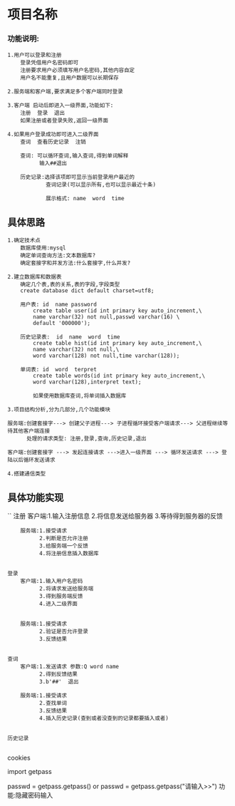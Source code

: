 # 项目名称

### 功能说明:
```
1.用户可以登录和注册
    登录凭借用户名密码即可
    注册要求用户必须填写用户名密码,其他内容自定
    用户名不能重复,且用户数据可以长期保存
```
```
2.服务端和客户端,要求满足多个客户端同时登录
```
```
3.客户端 启动后即进入一级界面,功能如下:
    注册  登录  退出
    如果注册或者登录失败,返回一级界面
```
```
4.如果用户登录成功即可进入二级界面
    查词  查看历史记录  注销

    查词: 可以循环查词,输入查词,得到单词解释
          输入##退出
    
    历史记录:选择该项即可显示当前登录用户最近的
            查词记录(可以显示所有,也可以显示最近十条)

            展示格式: name  word  time 
```
## 具体思路
```
1.确定技术点
    数据库使用:mysql
    确定单词查询方法:文本数据库?
    确定套接字和并发方法:什么套接字,什么并发?
```
```
2.建立数据库和数据表
    确定几个表,表的关系,表的字段,字段类型
    create database dict default charset=utf8;

    用户表: id  name password
        create table user(id int primary key auto_increment,\
        name varchar(32) not null,passwd varchar(16) \
        default '000000');
    
    历史记录表:  id  name  word  time
        create table hist(id int primary key auto_increment,\
        name varchar(32) not null,\
        word varchar(128) not null,time varchar(128));

    单词表: id  word  terpret
        create table words(id int primary key auto_increment,\
        word varchar(128),interpret text);

        如果使用数据库查词,将单词插入数据库
```
```
3.项目结构分析,分为几部分,几个功能模块

服务端:创建套接字---> 创建父子进程---> 子进程循环接受客户端请求---> 父进程继续等待其他客户端连接
      处理的请求类型: 注册,登录,查询,历史记录,退出

客户端:创建套接字 ---> 发起连接请求 --->进入一级界面 ---> 循环发送请求 ---> 登陆以后循环发送请求
```
```
4.搭建通信类型
```

## 具体功能实现
``
    注册
        客户端:1.输入注册信息
              2.将信息发送给服务器
              3.等待得到服务器的反馈
        
        服务端:1.接受请求
              2.判断是否允许注册
              3.给服务端一个反馈
              4.将注册信息插入数据库
```
```
    登录
        客户端:1.输入用户名密码
              2.将请求发送给服务端
              3.得到服务端反馈
              4.进入二级界面
        
        
        服务端:1.接受请求
              2.验证是否允许登录
              3.反馈结果

```
```
    查词
        客户端:1.发送请求 参数:Q word name
              2.得到反馈结果
              3.b'##'  退出
        
        服务端:1.接受请求
              2.查找单词
              3.反馈结果
              4.插入历史记录(查到或者没查到的记录都要插入或者)
```
```
    历史记录    
```

``` 
cookies
 
import getpass 

passwd = getpass.getpass() or passwd = getpass.getpass("请输入>>")
功能:隐藏密码输入
```